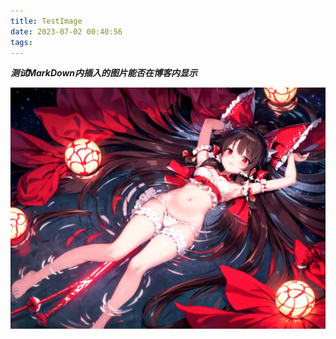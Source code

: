 ```yaml
---
title: TestImage
date: 2023-07-02 00:40:56
tags:
---
```

***测试MarkDown内插入的图片能否在博客内显示***


![Image1](./TestImage/lingmeng.jpg)



